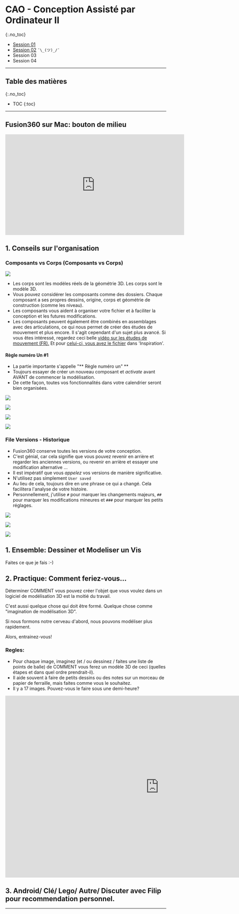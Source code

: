 # CAO - Conception Assisté par Ordinateur II
{:.no_toc}

- [Session 01](cao_fr.md)
- [Session 02](cao_2_fr.md) `¯\_(ツ)_/¯`
- Session 03
- Session 04

---

## Table des matières
{:.no_toc}

* TOC
{:toc}

---

## Fusion360 sur Mac: bouton de milieu

<iframe width="560" height="315" src="https://www.youtube.com/embed/QrUhj4vo3Q8?rel=0" frameborder="0" allowfullscreen></iframe>

## 1. Conseils sur l'organisation

### Composants vs Corps (Composants vs Corps)
![](http://cl.ly/1O1p1x2Y1S3D/Image%202017-09-27%20at%203.43.01%20AM.public.png)
- Les corps sont les modèles réels de la géométrie 3D. Les corps sont le modèle 3D.
- Vous pouvez considérer les composants comme des dossiers. Chaque composant a ses propres dessins, origine, corps et géométrie de construction (comme les niveau).
- Les composants vous aident à organiser votre fichier et à faciliter la conception et les futures modifications.
- Les composants peuvent également être combinés en assemblages avec des articulations, ce qui nous permet de créer des études de mouvement et plus encore. Il s'agit cependant d'un sujet plus avancé. Si vous êtes intéressé, regardez ceci belle [vidéo sur les études de mouvement (FR).](https://www.youtube.com/watch?time_continue=111&v=LKnZ6HE-kK4) Et pour [celui-ci, vous avez le fichier](https://www.youtube.com/watch?v=qNgWot5LuOU&list=PLAQfn-QKbiAmAgnF3avMwwuiOQ1H8pLFk&index=14) dans 'Inspiration'.

#### Règle numéro Un #1
- La partie importante s'appelle "** Règle numéro un" **
- Toujours essayer de créer un nouveau composant et _activate_ avant AVANT de commencer la modélisation.
- De cette façon, toutes vos fonctionnalités dans votre calendrier seront bien organisées.

![](http://cl.ly/263w401g2m2o/Image%202017-09-27%20at%203.33.42%20AM.public.png)

![](http://cl.ly/3Q1n2r0o3h2n/Image%202017-09-27%20at%203.35.16%20AM.public.png)

![](http://cl.ly/072O2S2x0e26/Image%202017-09-27%20at%203.37.02%20AM.public.png)

![](http://cl.ly/2v0N2t1o1S3B/Image%202017-09-27%20at%203.41.04%20AM.public.png)

### File Versions - Historique
- Fusion360 conserve toutes les versions de votre conception.
- C'est génial, car cela signifie que vous pouvez revenir en arrière et regarder les anciennes versions, ou revenir en arrière et essayer une modification alternative ...
- Il est impératif que vous _appelez_ vos versions de manière significative.
- N'utilisez pas simplement `User saved`
- Au lieu de cela, toujours dire en une phrase ce qui a changé. Cela facilitera l'analyse de votre histoire.
- Personnellement, j'utilise `#` pour marquer les changements majeurs, `##` pour marquer les modifications mineures et `###` pour marquer les petits réglages.

![](http://cl.ly/1I2E2i0M1g1x/Image%202017-09-27%20at%203.59.29%20AM.public.png)

![](http://cl.ly/3s0M2R1l1H0k/Image%202017-09-27%20at%204.10.14%20AM.public.png)

![](http://cl.ly/45310h0n2l1K/Image%202017-09-27%20at%204.00.58%20AM.public.png)

## 1. Ensemble: Dessiner et Modeliser un Vis

Faites ce que je fais :-)

## 2. Practique: Comment feriez-vous...

Déterminer COMMENT vous pouvez créer l'objet que vous voulez dans un logiciel de modélisation 3D est la moitié du travail.

C'est aussi quelque chose qui doit être formé. Quelque chose comme "imagination de modélisation 3D".

Si nous formons notre cerveau d'abord, nous pouvons modéliser plus rapidement.

Alors, entrainez-vous! 

### Regles: 

- Pour chaque image, imaginez (et / ou dessinez / faites une liste de points de balle) de COMMENT vous ferez un modèle 3D de ceci (quelles étapes et dans quel ordre prendrait-il).
- Il aide souvent à faire de petits dessins ou des notes sur un morceau de papier de ferraille, mais faites comme vous le souhaitez.
- Il y a 17 images. Pouvez-vous le faire sous une demi-heure?

<iframe src="https://docs.google.com/presentation/d/e/2PACX-1vTDcY77LSj6bqTpfm-2zPbSWn6skrIdztRlekua_ENM17jJnMHEteE4-cnUju74YZVvP30M9sSsPdPP/embed?start=false&loop=false&delayms=60000" frameborder="0" width="960" height="569" allowfullscreen="true" mozallowfullscreen="true" webkitallowfullscreen="true"></iframe>

## 3. Android/ Clé/ Lego/ Autre/  Discuter avec Filip pour recommendation personnel. 

---
